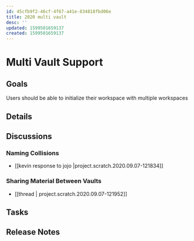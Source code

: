 ```yaml
---
id: 45cfb9f2-46cf-4f67-a41e-834818fbd06e
title: 2020 multi vault
desc: ''
updated: 1599501659137
created: 1599501659137
---
```

# Multi Vault Support

## Goals

Users should be able to initialize their workspace with multiple workspaces

## Details

## Discussions

### Naming Collisions

- [[kevin response to jojo |project.scratch.2020.09.07-121834]]

### Sharing Material Between Vaults

- [[thread | project.scratch.2020.09.07-121952]]

## Tasks

## Release Notes

